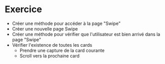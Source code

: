 # Exercice

- Créer une méthode pour accéder à la page "Swipe"
- Créer une nouvelle page Swipe
- Créer une méthode pour vérifier que l'utilisateur est bien arrivé dans la page "Swipe"
- Vérifier l'existence de toutes les cards
    - Prendre une capture de la card courante
    - Scroll vers la prochaine card
